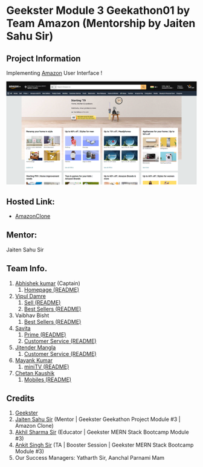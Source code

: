 # Geekster Module 3 Geekathon01 by Team Amazon (Mentorship by Jaiten Sahu Sir)
## Project Information
Implementing [Amazon](https://www.amazon.in/) User Interface ! 

![AmazonClone](./Assests/LinkedInPost/thumbnail.png)
## Hosted Link:
 + [AmazonClone](https://alex21c.github.io/AmazonClone/homepage/)

## Mentor:
Jaiten Sahu Sir 

## Team Info.
 1. [Abhishek kumar](https://www.linkedin.com/in/alex21c/) (Captain)
    1. [Homepage (README)](https://alex21c.github.io/AmazonClone/homepage/README/)
 2. [Vipul Damre](https://www.linkedin.com/in/vipul-damre-2237241a7/)
    1. [Sell (README)](https://alex21c.github.io/AmazonClone/sell/README/)
    2. [Best Sellers (README)](https://alex21c.github.io/AmazonClone/bestSellers/README)
 3. Vaibhav Bisht
    1. [Best Sellers (README)](https://alex21c.github.io/AmazonClone/bestSellers/README)
 4. [Savita](https://www.linkedin.com/in/savita-patidar-6aba721a0/)
    1. [Prime (README)](https://alex21c.github.io/AmazonClone/prime/README/)
    2. [Customer Service (README)](https://alex21c.github.io/AmazonClone/customerService/README/)
 5. [Jitender Mangla](https://www.linkedin.com/in/jitender-mangla-58b6b216b/)
    1. [Customer Service (README)](https://alex21c.github.io/AmazonClone/customerService/README/) 
 6. [Mayank Kumar](https://www.linkedin.com/in/mayank-kumar-baa329217/)
    1. [miniTV (README)](https://alex21c.github.io/AmazonClone/miniTV/README/)
 7. [Chetan Kaushik](https://www.linkedin.com/in/chetan-kaushik-198317161/)
    1. [Mobiles (README)](https://alex21c.github.io/AmazonClone/mobiles/README/)

## Credits
1. [Geekster](https://www.geekster.in/)
2. [Jaiten Sahu Sir](https://www.linkedin.com/in/jaiten-sahu/) (Mentor \| Geekster Geekathon Project Module #3 \| Amazon Clone)
3. [Akhil Sharma Sir](https://www.linkedin.com/in/akhil-sh06/) (Educator \| Geekster MERN Stack Bootcamp Module #3)
4. [Ankit Singh Sir](https://www.linkedin.com/in/asingh88029/) (TA \| Booster Session \| Geekster MERN Stack Bootcamp Module #3)
5. Our Success Managers: Yatharth Sir, Aanchal Parnami Mam
